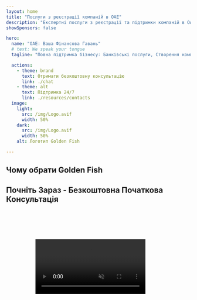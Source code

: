 ```yaml
---
layout: home
title: "Послуги з реєстрації компаній в ОАЕ"
description: "Експертні послуги з реєстрації та підтримки компаній в ОАЕ. Створення компаній, банківські послуги, податкове, юридичне та візове обслуговування. Втілюємо ваші бізнес-мрії в реальність."
showSponsors: false

hero:
  name: "ОАЕ: Ваша Фінансова Гавань"
  # text: We speak your tongue
  tagline: "Повна підтримка бізнесу: Банківські послуги, Створення компаній, Візи. Нуль передоплати – оплата тільки після схвалення."

  actions:
    - theme: brand
      text: Отримати безкоштовну консультацію
      link: ./chat
    - theme: alt
      text: Підтримка 24/7
      link: ./resources/contacts
  image:
    light:
      src: /img/Logo.avif
      width: 50%
    dark:
      src: /img/Logo.avif
      width: 50%
    alt: Логотип Golden Fish

---
```


<FeatureCards :features="[
  {
    title: 'Відкриття банківського рахунку',
    details: 'Легко відкривайте бізнес або особисті банківські рахунки в надійних банках ОАЕ.',
    items: [
      'Гарантоване відкриття корпоративного рахунку',
      '90% успішних справ',
      '**Нуль передоплати** - оплата тільки після схвалення',
    ],
    linkText: 'Читати далі',
    link: './uae-business/offer/banking/',
    icon: {
      light: '/img/iStock-2153786564.avif',
      dark: '/img/iStock-2166793628.avif',
      alt: 'Банківські послуги'
    }
  },
  {
    title: 'Golden Visa та резидентство',
    details: 'Отримайте **Golden Visa** ОАЕ для довгострокового проживання через простий процес подання.',
    items: [
      '**Не потрібно в\'їжджати в ОАЕ кожні 6 місяців**',
      '98% успішних справ',
      '**Нуль передоплати** - оплата тільки після схвалення',
    ],
    linkText: 'Читати далі',
    link: './uae-business/offer/golden-visa/',
    icon: {
      light: '/img/iStock-1312241253.avif',
      dark: '/img/ILONMASKID.webp',
      alt: 'Візові послуги'
    }
  },
  {
    title: 'Посібник зі створення компанії',
    details: 'Повний посібник зі створення компаній у Free Zone, офшорі, Mainland, філії.',
    items: [
      '**100% іноземна власність** доступна у Free Zones та Mainland',
      'Низькі податкові ставки - лише 9% корпоративного податку',
      'Відсутність валютного контролю - легка репатріація капіталу'
    ],
    linkText: 'Читати далі',
    link: './uae-business/company-registration/overview',
    icon: {
      light: '/img/iStock-2051326997.avif',
      dark: '/img/iStock-1448478309.jpg',
      alt: 'Посібник зі створення компанії'
    }
  },
]" />

<FeatureCards :features="[
  {
    title: 'Послуги з комплаєнсу',
    details: 'Наші експерти проведуть вас через складні регуляторні вимоги ОАЕ, включаючи звіти ESR та подання UBO.',
    items: [],
    linkText: 'Читати далі',
    link: './uae-business/company-registration/ubo',
    icon: {
      light: '/img/iStock-1299393716.avif',
      dark: '/img/iStock-2149731304.avif',
      alt: 'Послуги з комплаєнсу'
    }
  },
  {
    title: 'Корпоративний податок і ПДВ',
    details: 'Експертні консультації забезпечують відповідність зобов\'язанням з корпоративного податку та ПДВ перед Federal Tax Authority (FTA).',
    items: [],
    linkText: 'Читати далі',
    link: './uae-business/company-registration/accounting-legal',
    icon: {
      light: '/img/iStock-1018285934.avif',
      dark: '/img/iStock-584576538.avif',
      alt: 'Податкові послуги'
    }
  },
  {
    title: 'Юридичні послуги',
    details: 'Юридична команда консультує щодо законодавства ОАЕ у сфері злиття та поглинання, корпоративної реструктуризації, фінансування та вирішення спорів.',
    items: [],
    linkText: 'Читати далі',
    link: './uae-business/company-registration/Protect-Your-Business',
    icon: {
      light: '/img/iStock-650045508.avif',
      dark: '/img/iStock-1498627598.avif',
      alt: 'Юридичні послуги'
    }
  },
  {
    title: 'Бухгалтерський облік і зарплата',
    details: 'Наші бухгалтери керують фінансами, надаючи послуги бухгалтерського обліку, звірки, нарахування зарплати та підтримки аудиту, економлячи витрати на найм.',
    items: [],
    linkText: 'Читати далі',
    link: './resources/contacts',
    icon: {
      light: '/img/iStock-1022793868.avif',
      dark: '/img/iStock-1320130292.jpg',
      alt: 'Бухгалтерські послуги'
    }
  },
]" />

## Чому обрати Golden Fish

<BenefitsList :features="[
{
 icon: '💰',
 title: 'Оплата за результат',
 text: '**Жодних авансових платежів - оплата тільки після схвалення.** Повна прозорість без прихованих витрат.'
},
{
 icon: '🔄',
 title: 'Множинні рішення',
 text: 'Доступ як до місцевих, так і до міжнародних банків. Альтернативні варіанти у разі відмови за основною заявкою.'
},
{
 icon: '🏦',
 title: 'Банківські зв\'язки',
 text: 'Міцні партнерські відносини з провідними банками ОАЕ та міжнародними банками. Подання заявок у декілька банків для максимізації шансів на схвалення.'
},
{
 icon: '📊',
 title: 'Повний супровід',
 text: 'Повний супровід від підготовки документів до активації рахунку, з щотижневими оновленнями про прогрес та прямою комунікацією з банком.'
},
{
 icon: '📝',
 title: 'Професійна документація',
 text: 'Наша команда готує комплексні бізнес-плани та займається всією документацією щодо відповідності вимогам.'
},
{
 icon: '🤝',
 title: 'Постійна підтримка',
 text: 'Постійна допомога з банківськими операціями та дотриманням вимог після відкриття рахунку.'
}
]" />

## Почніть Зараз - Безкоштовна Початкова Консультація

<div id="contact-form"></div>

<video  autoplay muted playsinline style="padding: 80px" >
  <source src="/img/iStock-2185906461.mp4" type="video/mp4">
</video>

<ContactFormModal formName="Home page" buttonText="Отримати безкоштовну консультацію" 
:services="['📝 Реєстрація компанії', '🏧 Відкриття банківських рахунків', '🪪 EID & Golden Visa', 'Інші послуги']"/>

<!-- <br>

# Історії успіху

<br>

<ImageGrid :images="[
  { src: '/img/iStock-1945498989.avif', href: './immigration.md', alt: 'Імміграція в ОАЕ' },
  { src: '/img/iStock-1965736217.avif', href: './immigration.md', alt: 'Імміграція в ОАЕ' },
]"/> -->
